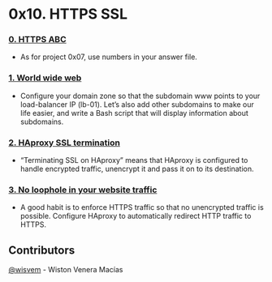 # 0x10. HTTPS SSL

### [0. HTTPS ABC](./0-https_abc)
- As for project 0x07, use numbers in your answer file.

### [1. World wide web](./1-world_wide_web)
- Configure your domain zone so that the subdomain www points to your load-balancer IP (lb-01).
Let’s also add other subdomains to make our life easier, and write a Bash script that will display information about subdomains.

### [2. HAproxy SSL termination](./2-haproxy_ssl_termination)
- “Terminating SSL on HAproxy” means that HAproxy is configured to handle encrypted traffic, unencrypt it and pass it on to its destination.

### [3. No loophole in your website traffic](./100-redirect_http_to_https)
- A good habit is to enforce HTTPS traffic so that no unencrypted traffic is possible. Configure HAproxy to automatically redirect HTTP traffic to HTTPS.

## Contributors
[@wisvem](https://github.com/wisvem) - Wiston Venera Macías
